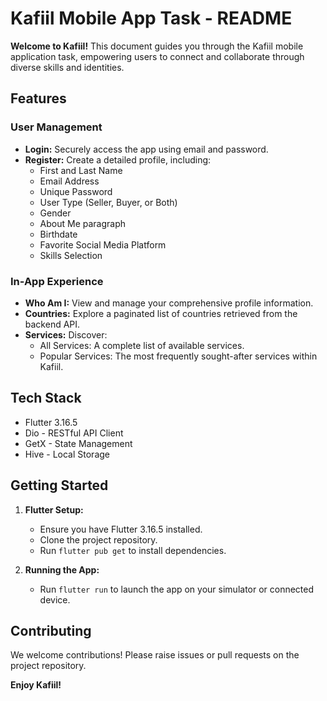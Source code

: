 # Kafiil Mobile App Task - README

**Welcome to Kafiil!** This document guides you through the Kafiil mobile application task, empowering users to connect and collaborate through diverse skills and identities.

## Features

### User Management

* **Login:** Securely access the app using email and password.
* **Register:** Create a detailed profile, including:
   * First and Last Name
   * Email Address
   * Unique Password
   * User Type (Seller, Buyer, or Both)
   * Gender
   * About Me paragraph
   * Birthdate
   * Favorite Social Media Platform
   * Skills Selection

### In-App Experience

* **Who Am I:** View and manage your comprehensive profile information.
* **Countries:** Explore a paginated list of countries retrieved from the backend API.
* **Services:** Discover:
   * All Services: A complete list of available services.
   * Popular Services: The most frequently sought-after services within Kafiil.

## Tech Stack

* Flutter 3.16.5
* Dio - RESTful API Client
* GetX - State Management
* Hive - Local Storage

## Getting Started

1. **Flutter Setup:**
   * Ensure you have Flutter 3.16.5 installed.
   * Clone the project repository.
   * Run `flutter pub get` to install dependencies.


2. **Running the App:**
   * Run `flutter run` to launch the app on your simulator or connected device.

## Contributing

We welcome contributions! Please raise issues or pull requests on the project repository.


**Enjoy Kafiil!**

